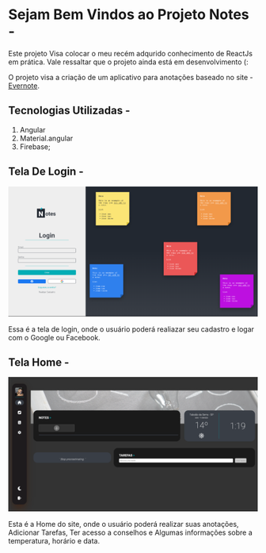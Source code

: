 # Sejam Bem Vindos ao Projeto Notes -

Este projeto Visa colocar o meu recém adqurido conhecimento de ReactJs em prática. Vale ressaltar que o projeto ainda está em desenvolvimento (:

O projeto visa a criação de um aplicativo para anotações baseado no site - [Evernote](https://evernote.com/intl/pt-br).

## Tecnologias Utilizadas - 

1. Angular
2. Material.angular
4. Firebase;
## Tela De Login - 
<p align="center">
  <img src="src/assets/img/readme/login.png">
</p>

Essa é a tela de login, onde o usuário poderá realiazar seu cadastro e logar com o Google ou Facebook.

## Tela Home - 

<p align="center">
  <img src="src/assets/img/readme/Home.png">
</p>

Esta é a Home do site, onde o usuário poderá realizar suas anotações, Adicionar Tarefas, Ter acesso a conselhos e Algumas informações sobre a temperatura, horário e data.
